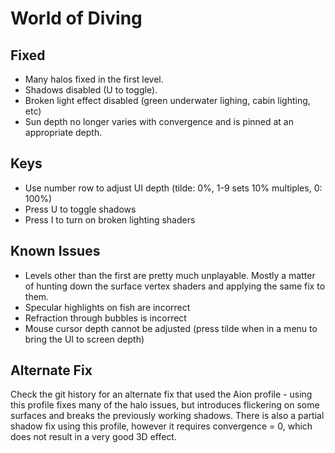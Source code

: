 World of Diving
===============

Fixed
-----
- Many halos fixed in the first level.
- Shadows disabled (U to toggle).
- Broken light effect disabled (green underwater lighing, cabin lighting, etc)
- Sun depth no longer varies with convergence and is pinned at an appropriate
  depth.

Keys
----
- Use number row to adjust UI depth (tilde: 0%, 1-9 sets 10% multiples, 0: 100%)
- Press U to toggle shadows
- Press I to turn on broken lighting shaders

Known Issues
------------
- Levels other than the first are pretty much unplayable. Mostly a matter of
  hunting down the surface vertex shaders and applying the same fix to them.
- Specular highlights on fish are incorrect
- Refraction through bubbles is incorrect
- Mouse cursor depth cannot be adjusted (press tilde when in a menu to bring
  the UI to screen depth)

Alternate Fix
-------------
Check the git history for an alternate fix that used the Aion profile - using
this profile fixes many of the halo issues, but introduces flickering on some
surfaces and breaks the previously working shadows. There is also a partial
shadow fix using this profile, however it requires convergence = 0, which does
not result in a very good 3D effect.
